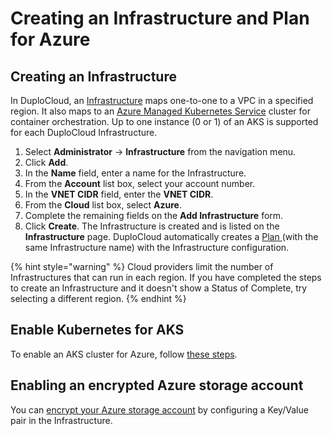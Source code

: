# Creating an Infrastructure and Plan for Azure

## Creating an Infrastructure

In DuploCloud, an [Infrastructure](../../../welcome-to-duplocloud/application-focussed-interface/duplocloud-common-components/infrastructure.md) maps one-to-one to a VPC in a specified region. It also maps to an [Azure Managed Kubernetes Service](https://azure.microsoft.com/en-us/products/kubernetes-service) cluster for container orchestration. Up to one instance (0 or 1) of an AKS is supported for each DuploCloud Infrastructure.

1. Select **Administrator** -> **Infrastructure** from the navigation menu.&#x20;
2. Click **Add**.
3. In the **Name** field, enter a name for the Infrastructure.&#x20;
4. From the **Account** list box, select your account number.
5. In the **VNET CIDR** field, enter the **VNET CIDR**.&#x20;
6. From the **Cloud** list box, select **Azure**.&#x20;
7. Complete the remaining fields on the **Add Infrastructure** form.&#x20;
8. Click **Create**. The Infrastructure is created and is listed on the **Infrastructure** page. DuploCloud automatically creates a [Plan ](../../../welcome-to-duplocloud/application-focussed-interface/duplocloud-common-components/plan.md)(with the same Infrastructure name) with the Infrastructure configuration.&#x20;

{% hint style="warning" %}
Cloud providers limit the number of Infrastructures that can run in each region. If you have completed the steps to create an Infrastructure and it doesn't show a Status of Complete, try selecting a different region.&#x20;
{% endhint %}

## Enable Kubernetes for AKS

To enable an AKS cluster for Azure, follow [these steps](aks-initial-setup.md#enabling-the-aks-kubernetes-cluster).

## Enabling an encrypted Azure storage account

You can [encrypt your Azure storage account](encrypted-storage-account.md) by configuring a Key/Value pair in the Infrastructure.&#x20;
